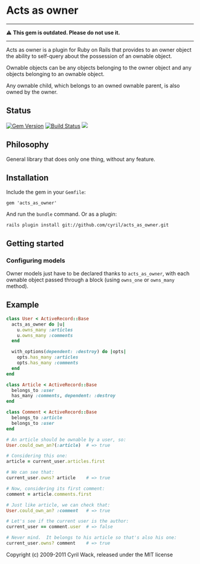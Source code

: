 # Acts as owner

* * *

:warning: **This gem is outdated.  Please do not use it.**

* * *

Acts as owner is a plugin for Ruby on Rails that provides to an owner object the
ability to self-query about the possession of an ownable object.

Ownable objects can be any objects belonging to the owner object and any objects
belonging to an ownable object.

Any ownable child, which belongs to an owned ownable parent, is also owned by
the owner.

## Status

[![Gem Version](https://badge.fury.io/rb/acts_as_owner.png)](http://badge.fury.io/rb/acts_as_owner)
[![Build Status](https://api.travis-ci.org/cyril/acts_as_owner.rb.png?branch=master)](http://travis-ci.org/cyril/acts_as_owner?branch=master)
![](https://ruby-gem-downloads-badge.herokuapp.com/acts_as_owner?type=total)

## Philosophy

General library that does only one thing, without any feature.

## Installation

Include the gem in your `Gemfile`:

    gem 'acts_as_owner'

And run the `bundle` command.  Or as a plugin:

    rails plugin install git://github.com/cyril/acts_as_owner.git

## Getting started

### Configuring models

Owner models just have to be declared thanks to `acts_as_owner`, with each
ownable object passed through a block (using `owns_one` or `owns_many` method).

## Example

``` ruby
class User < ActiveRecord::Base
  acts_as_owner do |u|
    u.owns_many :articles
    u.owns_many :comments
  end

  with_options(dependent: :destroy) do |opts|
    opts.has_many :articles
    opts.has_many :comments
  end
end

class Article < ActiveRecord::Base
  belongs_to :user
  has_many :comments, dependent: :destroy
end

class Comment < ActiveRecord::Base
  belongs_to :article
  belongs_to :user
end

# An article should be ownable by a user, so:
User.could_own_an?(:article)  # => true

# Considering this one:
article = current_user.articles.first

# We can see that:
current_user.owns? article    # => true

# Now, considering its first comment:
comment = article.comments.first

# Just like article, we can check that:
User.could_own_an? :comment   # => true

# Let's see if the current user is the author:
current_user == comment.user  # => false

# Never mind.  It belongs to his article so that's also his one:
current_user.owns? comment    # => true
```

Copyright (c) 2009-2011 Cyril Wack, released under the MIT license
